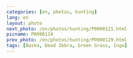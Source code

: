 ```yaml
---
categories: [en, photos, hunting]
lang: en
layout: photo
next_photo: /en/photos/hunting/P0000121.html
picname: P0000124
prev_photo: /en/photos/hunting/P0000129.html
tags: [Baska, Dead Zebra, Green Grass, Ingo]
---
```

